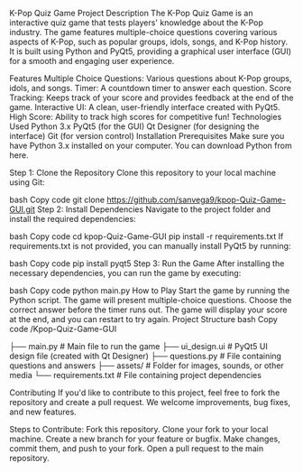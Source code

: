 K-Pop Quiz Game
Project Description
The K-Pop Quiz Game is an interactive quiz game that tests players' knowledge about the K-Pop industry. The game features multiple-choice questions covering various aspects of K-Pop, such as popular groups, idols, songs, and K-Pop history. It is built using Python and PyQt5, providing a graphical user interface (GUI) for a smooth and engaging user experience.

Features
Multiple Choice Questions: Various questions about K-Pop groups, idols, and songs.
Timer: A countdown timer to answer each question.
Score Tracking: Keeps track of your score and provides feedback at the end of the game.
Interactive UI: A clean, user-friendly interface created with PyQt5.
High Score: Ability to track high scores for competitive fun!
Technologies Used
Python 3.x
PyQt5 (for the GUI)
Qt Designer (for designing the interface)
Git (for version control)
Installation
Prerequisites
Make sure you have Python 3.x installed on your computer. You can download Python from here.

Step 1: Clone the Repository
Clone this repository to your local machine using Git:

bash
Copy code
git clone https://github.com/sanvega9/kpop-Quiz-Game-GUI.git
Step 2: Install Dependencies
Navigate to the project folder and install the required dependencies:

bash
Copy code
cd kpop-Quiz-Game-GUI
pip install -r requirements.txt
If requirements.txt is not provided, you can manually install PyQt5 by running:

bash
Copy code
pip install pyqt5
Step 3: Run the Game
After installing the necessary dependencies, you can run the game by executing:

bash
Copy code
python main.py
How to Play
Start the game by running the Python script.
The game will present multiple-choice questions. Choose the correct answer before the timer runs out.
The game will display your score at the end, and you can restart to try again.
Project Structure
bash
Copy code
/Kpop-Quiz-Game-GUI

├── main.py              # Main file to run the game
├── ui_design.ui         # PyQt5 UI design file (created with Qt Designer)
├── questions.py         # File containing questions and answers
├── assets/              # Folder for images, sounds, or other media
└── requirements.txt     # File containing project dependencies

Contributing
If you'd like to contribute to this project, feel free to fork the repository and create a pull request. We welcome improvements, bug fixes, and new features.

Steps to Contribute:
Fork this repository.
Clone your fork to your local machine.
Create a new branch for your feature or bugfix.
Make changes, commit them, and push to your fork.
Open a pull request to the main repository.

